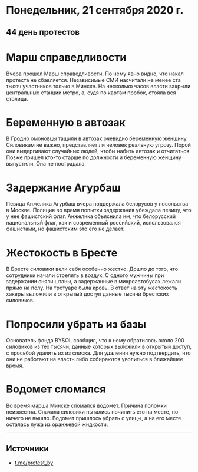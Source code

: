 # Понедельник, 21 сентября 2020 г.
## 44 день протестов

# Марш справедливости

Вчера прошел Марш справедливости. По нему явно видно, что накал протеста не сбавляется. Независимые СМИ насчитали не менее ста тысяч участников только в Минске. На несколько часов власти закрыли центральные станции метро, а, судя по картам пробок, стояла вся столица.

# Беременную в автозак

В Гродно омоновцы тащили в автозак очевидно беременную женщину. Силовикам не важно, представляет ли человек реальную угрозу. Порой они выдергивают случайных людей, чтобы набить автозак и отчитаться. Позже пришел кто-то старше по должности   и беременную женщину выпустили. Она не пострадала.

# Задержание Агурбаш

Певица Анжелика Агурбаш вчера поддержала белорусов у посольства в Москве. Полиция во время попытки задержания убеждала певицу, что у нее фашистский флаг. Анжелика объяснила им, что белорусский национальный флаг, как и современный российский, использовался фашистами, но фашистским это его не делает.

# Жестокость в Бресте

В Бресте силовики вели себя особенно жестко. Дошло до того, что сотрудники начали стрелять в воздух. С одного мужчины при задержании сняли штаны, а задержанные в микроавтобусах лежали прямо на полу. На тротуаре была кровь. В ответ на эту жестокость хакеры выложили в открытый доступ данные тысячи брестских силовиков.

# Попросили убрать из базы

Основатель фонда BYSOL сообщил, что к нему обратилось около 200 силовиков из тех тысячи, данные которых выложили в открытый доступ, с просьбой удалить их из списка. Для удаления нужно подтвердить, что они не работают на власть либо собираются уволиться в ближайшее время.

# Водомет сломался

Во время марша Минске сломался водомет. Причина поломки неизвестна. Сначала силовики пытались починить его на месте, но ничего не вышло. Водомет пришлось убрать с улицы, а на его месте осталась лужа из оранжевой жидкости.

---

## Источники 

- [t.me/protest\_by](https://t.me/protest_by)
